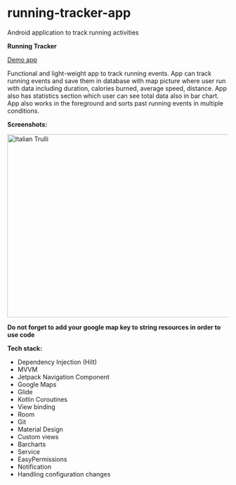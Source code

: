 # running-tracker-app
Android application to track running activities 

**Running Tracker**

<a href="https://github.com/raheemadamboev/running-tracker/blob/master/app/release/app-release.apk">Demo app</a>

Functional and light-weight app to track running events. App can track running events and save them in database with map picture where user run with data including duration, calories burned, average speed, distance. App also has statistics section which user can see total data also in bar chart. App also works in the foreground and sorts past running events in multiple conditions.

**Screenshots:**

<img src="https://github.com/raheemadamboev/running-tracker-app/blob/master/screenshots/feature_template%20-%20Copy.jpg" alt="Italian Trulli" width="869" height="416">

**Do not forget to add your google map key to string resources in order to use code**

**Tech stack:**

- Dependency Injection (Hilt)
- MVVM
- Jetpack Navigation Component
- Google Maps
- Glide
- Kotlin Coroutines
- View binding
- Room
- Git
- Material Design
- Custom views
- Barcharts
- Service
- EasyPermissions
- Notification
- Handling configuration changes

